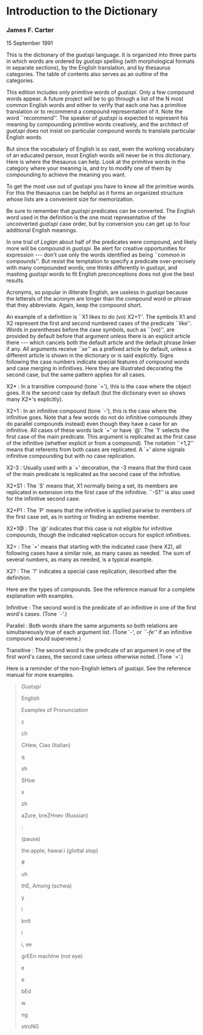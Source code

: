 # Introduction to the Dictionary 

### James F. Carter 

15 September 1991

This is the dictionary of the *gua\\spi* language. It is organized into
three parts in which words are ordered by *gua\\spi* spelling (with
morphological formats in separate sections), by the English translation,
and by thesaurus categories. The table of contents also serves as an
outline of the categories.

This edition includes only primitive words of *gua\\spi*. Only a few
compound words appear. A future project will be to go through a list of
the N most common English words and either to verify that each one has a
primitive translation or to recommend a compound representation of it.
Note the word \`\`recommend\'\'. The speaker of *gua\\spi* is expected
to represent his meaning by compounding primitive words creatively, and
the architect of *gua\\spi* does not insist on particular compound words
to translate particular English words.

But since the vocabulary of English is so vast, even the working
vocabulary of an educated person, most English words will never be in
this dictionary. Here is where the thesaurus can help. Look at the
primitive words in the category where your meaning is, and try to modify
one of them by compounding to achieve the meaning you want.

To get the most use out of *gua\\spi* you have to know all the primitive
words. For this the thesaurus can be helpful as it forms an organized
structure whose lists are a convenient size for memorization.

Be sure to remember that *gua\\spi* predicates can be converted. The
English word used in the definition is the one most representative of
the unconverted *gua\\spi* case order, but by conversion you can get up
to four additional English meanings.

In one trial of *Loglan* about half of the predicates were compound, and
likely more will be compound in *gua\\spi*. Be alert for creative
opportunities for expression \-\-- don\'t use only the words identified
as being \`\`common in compounds\'\'. But resist the temptation to
specify a predicate over-precisely with many compounded words; one
thinks differently in *gua\\spi*, and mashing *gua\\spi* words to fit
English preconceptions does not give the best results.

Acronyms, so popular in illiterate English, are useless in *gua\\spi*
because the letterals of the acronym are longer than the compound word
or phrase that they abbreviate. Again, keep the compound short.

An example of a definition is \`\`X1 likes to do (vo) X2+1\'\'. The
symbols X1 and X2 represent the first and second numbered cases of the
predicate \`\`like\'\'. Words in parentheses before the case symbols,
such as \`\`(vo)\'\', are provided by default before that argument
unless there is an explicit article there \-\-- which cancels both the
default article and the default phrase linker if any. All arguments
receive *\`\`xe\'\'* as a prefixed article by default, unless a
different article is shown in the dictionary or is said explicitly.
Signs following the case numbers indicate special features of compound
words and case merging in infinitives. Here they are illustrated
decorating the second case, but the same pattern applies for all cases.

X2\*
:   In a transitive compound (tone \`=\'), this is the case where the
    object goes. It is the second case by default (but the dictionary
    even so shows many X2\*\'s explicitly).

X2+1
:   In an infinitive compound (tone \`-\'), this is the case where the
    infinitive goes. Note that a few words do not do infinitive
    compounds (they do parallel compounds instead) even though they have
    a case for an infinitive. All cases of these words lack \`+\' or
    have \`@\'. The \`1\' selects the first case of the main predicate.
    This argument is replicated as the first case of the infinitive
    (whether explicit or from a compound). The notation \`\`+1,2\'\'
    means that referents from both cases are replicated. A \`+\' alone
    signals infinitive compounding but with no case replication.

X2-3
:   Usually used with a \`+\' decoration, the -3 means that the third
    case of the main predicate is replicated as the second case of the
    infinitive.

X2+S1
:   The \`S\' means that, X1 normally being a set, its members are
    replicated in extension into the first case of the infinitive.
    \`\`-S1\'\' is also used for the infinitive second case.

X2+P1
:   The \`P\' means that the infinitive is applied pairwise to members
    of the first case set, as in sorting or finding an extreme member.

X2+1@
:   The \`@\' indicates that this case is not eligible for infinitive
    compounds, though the indicated replication occurs for explicit
    infinitives.

X2=
:   The \`=\' means that starting with the indicated case (here X2), all
    following cases have a similar role, as many cases as needed. The
    sum of several numbers, as many as needed, is a typical example.

X2?
:   The \`?\' indicates a special case replication, described after the
    definition.

Here are the types of compounds. See the reference manual for a complete
explanation with examples.

Infinitive
:   The second word is the predicate of an infinitive in one of the
    first word\'s cases. (Tone \`-\'.)

Parallel
:   Both words share the same arguments so both relations are
    simultaneously true of each argument list. (Tone \`-\', or
    *\`\`-fe\'\'* if an infinitive compound would supervene.)

Transitive
:   The second word is the predicate of an argument in one of the first
    word\'s cases, the second case unless otherwise noted. (Tone \`=\'.)

Here is a reminder of the non-English letters of *gua\\spi*. See the
reference manual for more examples.

> *Gua\\spi*
>
> English
>
> Examples of Pronunciation
>
> c
>
> ch
>
> CHew, Ciao (Italian)
>
> q
>
> sh
>
> SHoe
>
> x
>
> zh
>
> aZure, breZHnev (Russian)
>
> :
>
> (pause)
>
> the:apple, hawai:i (glottal stop)
>
> \#
>
> uh
>
> thE, Among (schwa)
>
> y
>
> i
>
> knIt
>
> i
>
> i, ee
>
> grEEn machIne (not eye)
>
> e
>
> e
>
> bEd
>
> w
>
> ng
>
> stroNG
